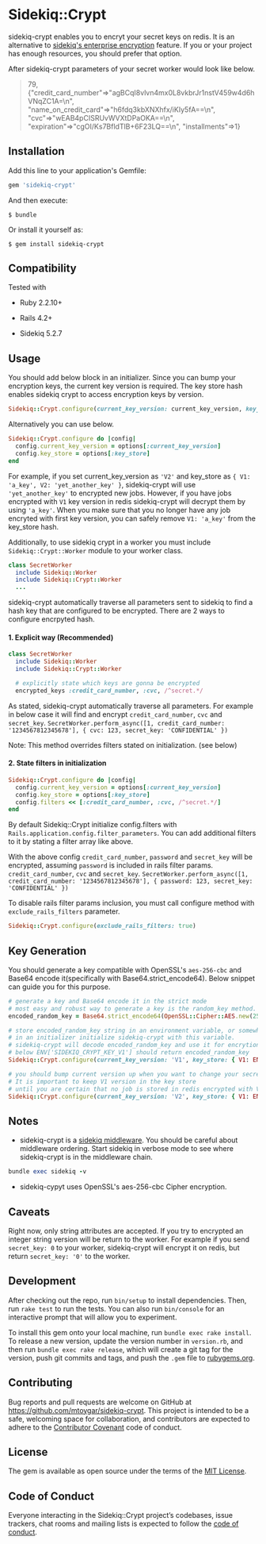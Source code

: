 # Sidekiq::Crypt

sidekiq-crypt enables you to encryt your secret keys on redis. It is an alternative to [sidekiq's enterprise encryption](https://github.com/mperham/sidekiq/wiki/Ent-Encryption) feature. If you or your project has enough resources, you should prefer that option.

After sidekiq-crypt parameters of your secret worker would look like below.

> 79, {"credit_card_number"=>"agBCqI8vlvn4mx0L8vkbrJr1nstV459w4d6hVNqZC1A=\n", "name_on_credit_card"=>"h6fdq3kbXNXhfx/iKIy5fA==\n", "cvc"=>"wEAB4pCISRUvWVXtDPaOKA==\n", "expiration"=>"cgOI/Ks7BfldTlB+6F23LQ==\n", "installments"=>1}

## Installation

Add this line to your application's Gemfile:

```ruby
gem 'sidekiq-crypt'
```

And then execute:

    $ bundle

Or install it yourself as:

    $ gem install sidekiq-crypt

## Compatibility

Tested with

- Ruby 2.2.10+

- Rails 4.2+

- Sidekiq 5.2.7

## Usage

You should add below block in an initializer. Since you can bump your encryption keys, the current key version is required. The key store hash enables sidekiq crypt to access encryption keys by version.

```ruby
Sidekiq::Crypt.configure(current_key_version: current_key_version, key_store: key_store)
```

Alternatively you can use below.
```ruby
Sidekiq::Crypt.configure do |config|
  config.current_key_version = options[:current_key_version]
  config.key_store = options[:key_store]
end
```

For example, if you set current_key_version as `'V2'` and key_store as `{ V1: 'a_key', V2: 'yet_another_key' }`, sidekiq-crypt will use `'yet_another_key'` to encrypted new jobs. However, if you have jobs encrypted with `V1` key version in redis sidekiq-crypt will decrypt them by using `'a_key'`. When you make sure that you no longer have any job encryted with first key version, you can safely remove `V1: 'a_key'` from the key_store hash.

Additionally, to use sidekiq crypt in a worker you must include `Sidekiq::Crypt::Worker` module to your worker class.

```ruby
class SecretWorker
  include Sidekiq::Worker
  include Sidekiq::Crypt::Worker
  ...
```

sidekiq-crypt automatically traverse all parameters sent to sidekiq to find a hash key that are configured to be encrypted. There are 2 ways to configure encrpyted hash.

#### 1. Explicit way (Recommended)
```ruby
class SecretWorker
  include Sidekiq::Worker
  include Sidekiq::Crypt::Worker

  # explicitly state which keys are gonna be encrypted
  encrypted_keys :credit_card_number, :cvc, /^secret.*/
```
As stated, sidekiq-crypt automatically traverse all parameters. For example in below case it will find and encrypt `credit_card_number`, `cvc` and `secret_key`.
`SecretWorker.perform_async([1, credit_card_number: '1234567812345678'], { cvc: 123, secret_key: 'CONFIDENTIAL' })`

Note: This method overrides filters stated on initialization. (see below)

#### 2. State filters in initialization

```ruby
Sidekiq::Crypt.configure do |config|
  config.current_key_version = options[:current_key_version]
  config.key_store = options[:key_store]
  config.filters << [:credit_card_number, :cvc, /^secret.*/]
end
```

By default Sidekiq::Crypt initialize config.filters with `Rails.application.config.filter_parameters`. You can add additional filters to it by stating a filter array like above.


With the above config `credit_card_number`, `password` and `secret_key` will be encrypted, assuming `password` is included in rails filter params.
`credit_card_number`, `cvc` and `secret_key`.
`SecretWorker.perform_async([1, credit_card_number: '1234567812345678'], { password: 123, secret_key: 'CONFIDENTIAL' })`

To disable rails filter params inclusion, you must call configure method with `exclude_rails_filters` parameter.

```ruby
Sidekiq::Crypt.configure(exclude_rails_filters: true)
```

## Key Generation

You should generate a key compatible with OpenSSL's `aes-256-cbc` and Base64 encode it(specifically with Base64.strict_encode64). Below snippet can guide you for this purpose.

```ruby
# generate a key and Base64 encode it in the strict mode
# most easy and robust way to generate a key is the random_key method.
encoded_random_key = Base64.strict_encode64(OpenSSL::Cipher::AES.new(256, :CBC).random_key)

# store encoded_random_key string in an environment variable, or somewhere else provided that it is safe.
# in an initializer initialize sidekiq-crypt with this variable.
# sidekiq-crypt will decode encoded_random_key and use it for encrytion and decrytion purposes.
# below ENV['SIDEKIQ_CRYPT_KEY_V1'] should return encoded_random_key
Sidekiq::Crypt.configure(current_key_version: 'V1', key_store: { V1: ENV['SIDEKIQ_CRYPT_KEY_V1'] })

# you should bump current version up when you want to change your secret.
# It is important to keep V1 version in the key store
# until you are certain that no job is stored in redis encrypted with V1 version
Sidekiq::Crypt.configure(current_key_version: 'V2', key_store: { V1: ENV['SIDEKIQ_CRYPT_KEY_V1'], V2: ENV['SIDEKIQ_CRYPT_KEY_V2'] })
```

## Notes

- sidekiq-crypt is a [sidekiq middleware](https://github.com/mperham/sidekiq/wiki/Middleware). You should be careful about middleware ordering. Start sidekiq in verbose mode to see where sidekiq-crypt is in the middleware chain.

```ruby
bundle exec sidekiq -v
```

- sidekiq-cypyt uses OpenSSL's aes-256-cbc Cipher encryption.

## Caveats

Right now, only string attributes are accepted. If you try to encrypted an integer string version will be return to the worker. For example if you send `secret_key: 0` to your worker, sidekiq-crypt will encrypt it on redis, but return `secret_key: '0'` to the worker.

## Development

After checking out the repo, run `bin/setup` to install dependencies. Then, run `rake test` to run the tests. You can also run `bin/console` for an interactive prompt that will allow you to experiment.

To install this gem onto your local machine, run `bundle exec rake install`. To release a new version, update the version number in `version.rb`, and then run `bundle exec rake release`, which will create a git tag for the version, push git commits and tags, and push the `.gem` file to [rubygems.org](https://rubygems.org).

## Contributing

Bug reports and pull requests are welcome on GitHub at https://github.com/mtoygar/sidekiq-crypt. This project is intended to be a safe, welcoming space for collaboration, and contributors are expected to adhere to the [Contributor Covenant](http://contributor-covenant.org) code of conduct.

## License

The gem is available as open source under the terms of the [MIT License](https://opensource.org/licenses/MIT).

## Code of Conduct

Everyone interacting in the Sidekiq::Crypt project’s codebases, issue trackers, chat rooms and mailing lists is expected to follow the [code of conduct](https://github.com/mtoygar/sidekiq-crypt/blob/master/CODE_OF_CONDUCT.md).

